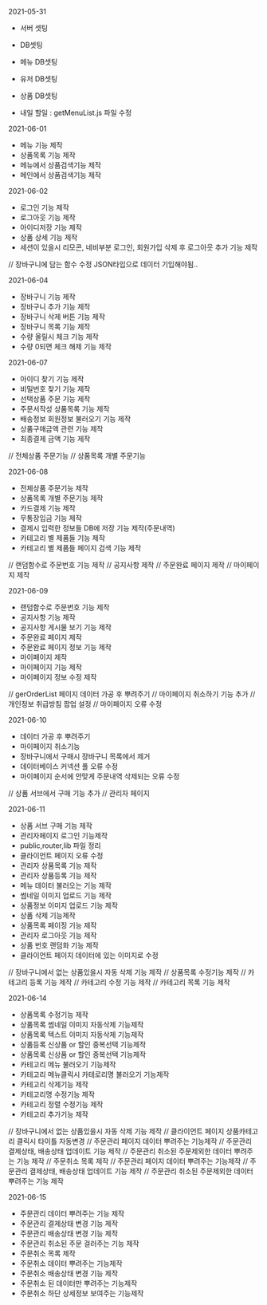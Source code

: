 2021-05-31

- 서버 셋팅
- DB셋팅
- 메뉴 DB셋팅
- 유저 DB셋팅
- 상품 DB셋팅

- 내일 할일 : getMenuList.js 파일 수정

2021-06-01

- 메뉴 기능 제작
- 상품목록 기능 제작
- 메뉴에서 상품검색기능 제작
- 메인에서 상품검색기능 제작

2021-06-02

- 로그인 기능 제작
- 로그아웃 기능 제작
- 아이디저장 기능 제작
- 상품 상세 기능 제작
- 세션이 있을시 리모콘, 네비부분 로그인, 회원가입 삭제 후 로그아웃 추가 기능 제작

// 장바구니에 담는 함수 수정 JSON타입으로 데이터 기입해야됨..

2021-06-04

- 장바구니 기능 제작
- 장바구니 추가 기능 제작
- 장바구니 삭제 버튼 기능 제작
- 장바구니 목록 기능 제작
- 수량 올릴시 체크 기능 제작
- 수량 0되면 체크 해제 기능 제작

2021-06-07

- 아이디 찾기 기능 제작
- 비밀번호 찾기 기능 제작
- 선택상품 주문 기능 제작
- 주문서작성 상품목록 기능 제작
- 배송정보 회원정보 불러오기 기능 제작
- 상품구매금액 관련 기능 제작
- 최종결제 금액 기능 제작

// 전체상품 주문기능
// 상품목록 개별 주문기능

2021-06-08

- 전체상품 주문기능 제작
- 상품목록 개별 주문기능 제작
- 카드결제 기능 제작
- 무통장입금 기능 제작
- 결제시 입력한 정보들 DB에 저장 기능 제작(주문내역)
- 카테고리 별 제품들 기능 제작
- 카테고리 별 제품들 페이지 검색 기능 제작

// 랜덤함수로 주문번호 기능 제작
// 공지사항 제작
// 주문완료 페이지 제작
// 마이페이지 제작

2021-06-09

- 랜덤함수로 주문번호 기능 제작
- 공지사항 기능 제작
- 공지사항 게시물 보기 기능 제작
- 주문완료 페이지 제작
- 주문완료 페이지 정보 기능 제작
- 마이페이지 제작
- 마이페이지 기능 제작
- 마이페이지 정보 수정 제작

// gerOrderList 페이지 데이터 가공 후 뿌려주기
// 마이페이지 취소하기 기능 추가
// 개인정보 취급방침 팝업 설정
// 마이페이지 오류 수정

2021-06-10

- 데이터 가공 후 뿌려주기
- 마이페이지 취소기능
- 장바구니에서 구매시 장바구니 목록에서 제거
- 데이터베이스 커넥션 풀 오류 수정
- 마이페이지 순서에 안맞게 주문내역 삭제되는 오류 수정

// 상품 서브에서 구매 기능 추가
// 관리자 페이지

2021-06-11

- 상품 서브 구매 기능 제작
- 관리자페이지 로그인 기능제작
- public,router,lib 파일 정리
- 클라이언트 페이지 오류 수정
- 관리자 상품목록 기능 제작
- 관리자 상품등록 기능 제작
- 메뉴 데이터 불러오는 기능 제작
- 썸네일 이미지 업로드 기능 제작
- 상품정보 이미지 업로드 기능 제작
- 상품 삭제 기능제작
- 상품목록 페이징 기능 제작
- 관리자 로그아웃 기능 제작
- 상품 번호 랜덤화 기능 제작
- 클라이언트 페이지 데이터에 있는 이미지로 수정

// 장바구니에서 없는 상품있을시 자동 삭제 기능 제작
// 상품목록 수정기능 제작
// 카테고리 등록 기능 제작
// 카테고리 수정 기능 제작
// 카테고리 목록 기능 제작

2021-06-14

- 상품목록 수정기능 제작
- 상품목록 썸네일 이미지 자동삭제 기능제작
- 상품목록 텍스트 이미지 자동삭제 기능제작
- 상품등록 신상품 or 할인 중복선택 기능제작
- 상품목록 신상품 or 할인 중복선택 기능제작
- 카테고리 메뉴 불러오기 기능제작
- 카테고리 메뉴클릭시 카테로리명 불러오기 기능제작
- 카테고리 삭제기능 제작
- 카테고리명 수정기능 제작
- 카테고리 정렬 수정기능 제작
- 카테고리 추가기능 제작

// 장바구니에서 없는 상품있을시 자동 삭제 기능 제작
// 클라이언트 페이지 상품카테고리 클릭시 타이틀 자동변경
// 주문관리 페이지 데이터 뿌려주는 기능제작
// 주문관리 결제상태, 배송상태 업데이트 기능 제작
// 주문관리 취소된 주문제외한 데이터 뿌려주는 기능 제작
// 주문취소 목록 제작
// 주문관리 페이지 데이터 뿌려주는 기능제작
// 주문관리 결제상태, 배송상태 업데이트 기능 제작
// 주문관리 취소된 주문제외한 데이터 뿌려주는 기능 제작

2021-06-15

- 주문관리 데이터 뿌려주는 기능 제작
- 주문관리 결제상태 변경 기능 제작
- 주문관리 배송상태 변경 기능 제작
- 주문관리 취소된 주문 걸러주는 기능 제작
- 주문취소 목록 제작
- 주문취소 데이터 뿌려주는 기능제작
- 주문취소 배송상태 변경 기능 제작
- 주문취소 된 데이터만 뿌려주는 기능제작
- 주문취소 하단 상세정보 보여주는 기능제작

